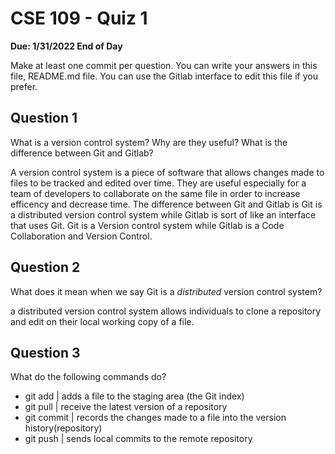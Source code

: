 # CSE 109 - Quiz 1

**Due: 1/31/2022 End of Day**

Make at least one commit per question. You can write your answers in this file, README.md file. You can use the Gitlab interface to edit this file if you prefer.

## Question 1

What is a version control system? Why are they useful? What is the difference between Git and Gitlab?

A version control system is a piece of software that allows changes made to files to be tracked and edited over time. They are useful especially for a team of developers to collaborate on the same file in order to increase efficency and decrease time. The difference between Git and Gitlab is Git is a distributed version control system while Gitlab is sort of like an interface that uses Git. Git is a Version control system while Gitlab is a Code Collaboration and Version Control.

## Question 2

What does it mean when we say Git is a *distributed* version control system?

a distributed version control system allows individuals to clone a repository and edit on their local working copy of a file.

## Question 3

What do the following commands do?

- git add | adds a file to the staging area (the Git index)
- git pull | receive the latest version of a repository
- git commit | records the changes made to a file into the version history(repository)
- git push | sends local commits to the remote repository
